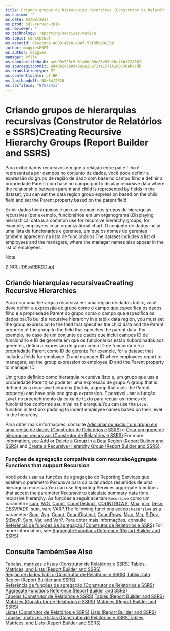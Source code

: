 ```yaml
---
title: Criando grupos de hierarquias recursivas (Construtor de Relatórios e SSRS) | Microsoft Docs
ms.custom: ''
ms.date: 03/08/2017
ms.prod: sql-server-2014
ms.reviewer: ''
ms.technology: reporting-services-native
ms.topic: conceptual
ms.assetid: 06eccab6-4089-46e8-a84f-5bf3bbe0c23b
author: maggiesMSFT
ms.author: maggies
manager: kfile
ms.openlocfilehash: aeb99e725c5c61a6dc66c83e53afbc43b1224582
ms.sourcegitcommit: ad4d92dce894592a259721a1571b1d8736abacdb
ms.translationtype: MT
ms.contentlocale: pt-BR
ms.lasthandoff: 08/04/2020
ms.locfileid: "87572413"
---
```

# <a name="creating-recursive-hierarchy-groups-report-builder-and-ssrs"></a><span data-ttu-id="9895a-102">Criando grupos de hierarquias recursivas (Construtor de Relatórios e SSRS)</span><span class="sxs-lookup"><span data-stu-id="9895a-102">Creating Recursive Hierarchy Groups (Report Builder and SSRS)</span></span>
  <span data-ttu-id="9895a-103">Para exibir dados recursivos em que a relação entre pai e filho é representada por campos no conjunto de dados, você pode definir a expressão do grupo de região de dado com base no campo filho e definir a propriedade Parent com base no campo pai.</span><span class="sxs-lookup"><span data-stu-id="9895a-103">To display recursive data where the relationship between parent and child is represented by fields in the dataset, you can set the data region group expression based on the child field and set the Parent property based on the parent field.</span></span>  
  
 <span data-ttu-id="9895a-104">Exibir dados hierárquicos é um uso comum dos grupos de hierarquias recursivas (por exemplo, funcionários em um organograma).</span><span class="sxs-lookup"><span data-stu-id="9895a-104">Displaying hierarchical data is a common use for recursive hierarchy groups, for example, employees in an organizational chart.</span></span> <span data-ttu-id="9895a-105">O conjunto de dados inclui uma lista de funcionários e gerentes, em que os nomes de gerentes também aparecem na lista de funcionários.</span><span class="sxs-lookup"><span data-stu-id="9895a-105">The dataset includes a list of employees and the managers, where the manager names also appear in the list of employees.</span></span>  
  
> [!NOTE]  
>  [!INCLUDE[ssRBRDDup](../../includes/ssrbrddup-md.md)]  
  
## <a name="creating-recursive-hierarchies"></a><span data-ttu-id="9895a-106">Criando hierarquias recursivas</span><span class="sxs-lookup"><span data-stu-id="9895a-106">Creating Recursive Hierarchies</span></span>  
 <span data-ttu-id="9895a-107">Para criar uma hierarquia recursiva em uma região de dados tablix, você deve definir a expressão de grupo como o campo que especifica os dados filho e a propriedade Parent do grupo como o campo que especifica os dados pai.</span><span class="sxs-lookup"><span data-stu-id="9895a-107">To build a recursive hierarchy in a tablix data region, you must set the group expression to the field that specifies the child data and the Parent property of the group to the field that specifies the parent data.</span></span> <span data-ttu-id="9895a-108">Por exemplo, no caso de um conjunto de dados que inclui campos ID de funcionário e ID de gerente em que os funcionários estão subordinados aos gerentes, defina a expressão de grupo como ID de funcionário e a propriedade Parent como ID de gerente.</span><span class="sxs-lookup"><span data-stu-id="9895a-108">For example, for a dataset that includes fields for employee ID and manager ID where employees report to managers, set the group expression to employee ID and the Parent property to manager ID.</span></span>  
  
 <span data-ttu-id="9895a-109">Um grupo definido como hierarquia recursiva (isto é, um grupo que usa a propriedade Parent) só pode ter uma expressão de grupo.</span><span class="sxs-lookup"><span data-stu-id="9895a-109">A group that is defined as a recursive hierarchy (that is, a group that uses the Parent property) can have only one group expression.</span></span> <span data-ttu-id="9895a-110">É possível usar a função `Level` no preenchimento da caixa de texto para recuar os nomes de funcionários conforme seu nível na hierarquia.</span><span class="sxs-lookup"><span data-stu-id="9895a-110">You can use the `Level` function in text box padding to indent employee names based on their level in the hierarchy.</span></span>  
  
 <span data-ttu-id="9895a-111">Para obter mais informações, consulte [Adicionar ou excluir um grupo em uma região de dados &#40;Construtor de Relatórios e SSRS&#41;](add-or-delete-a-group-in-a-data-region-report-builder-and-ssrs.md) e [Criar um grupo de hierarquias recursivas &#40;Construtor de Relatórios e SSRS&#41;](create-a-recursive-hierarchy-group-report-builder-and-ssrs.md).</span><span class="sxs-lookup"><span data-stu-id="9895a-111">For more information, see [Add or Delete a Group in a Data Region &#40;Report Builder and SSRS&#41;](add-or-delete-a-group-in-a-data-region-report-builder-and-ssrs.md) and  [Create a Recursive Hierarchy Group &#40;Report Builder and SSRS&#41;](create-a-recursive-hierarchy-group-report-builder-and-ssrs.md).</span></span>  
  
### <a name="aggregate-functions-that-support-recursion"></a><span data-ttu-id="9895a-112">Funções de agregação compatíveis com recursão</span><span class="sxs-lookup"><span data-stu-id="9895a-112">Aggregate Functions that support Recursion</span></span>  
 <span data-ttu-id="9895a-113">Você pode usar as funções de agregação do Reporting Services que aceitam o parâmetro *Recursive* para calcular dados resumidos de uma hierarquia recursiva.</span><span class="sxs-lookup"><span data-stu-id="9895a-113">You can use Reporting Services aggregate functions that accept the parameter *Recursive* to calculate summary data for a recursive hierarchy.</span></span> <span data-ttu-id="9895a-114">As funções a seguir aceitam `Recursive` como um parâmetro: [sum](report-builder-functions-sum-function.md), [AVG](report-builder-functions-avg-function.md), [Count](report-builder-functions-count-function.md), [CountDistinct](report-builder-functions-countdistinct-function.md), [COUNTROWS](report-builder-functions-countrows-function.md), [Max](report-builder-functions-max-function.md), [min](report-builder-functions-min-function.md), [Desv](report-builder-functions-stdev-function.md), [DESVPADP](report-builder-functions-stdevp-function.md), [sum](report-builder-functions-sum-function.md), [var](report-builder-functions-var-function.md)e [VARP](report-builder-functions-varp-function.md).</span><span class="sxs-lookup"><span data-stu-id="9895a-114">The following functions accept `Recursive` as a parameter: [Sum](report-builder-functions-sum-function.md), [Avg](report-builder-functions-avg-function.md), [Count](report-builder-functions-count-function.md), [CountDistinct](report-builder-functions-countdistinct-function.md), [CountRows](report-builder-functions-countrows-function.md), [Max](report-builder-functions-max-function.md), [Min](report-builder-functions-min-function.md), [StDev](report-builder-functions-stdev-function.md), [StDevP](report-builder-functions-stdevp-function.md), [Sum](report-builder-functions-sum-function.md), [Var](report-builder-functions-var-function.md), and [VarP](report-builder-functions-varp-function.md).</span></span> <span data-ttu-id="9895a-115">Para obter mais informações, consulte [Referência de funções de agregação &#40;Construtor de Relatórios e SSRS&#41;](report-builder-functions-aggregate-functions-reference.md).</span><span class="sxs-lookup"><span data-stu-id="9895a-115">For more information, see [Aggregate Functions Reference &#40;Report Builder and SSRS&#41;](report-builder-functions-aggregate-functions-reference.md).</span></span>  
  
## <a name="see-also"></a><span data-ttu-id="9895a-116">Consulte Também</span><span class="sxs-lookup"><span data-stu-id="9895a-116">See Also</span></span>  
 <span data-ttu-id="9895a-117">[Tabelas, matrizes e listas &#40;Construtor de Relatórios e SSRS&#41;](tables-matrices-and-lists-report-builder-and-ssrs.md) </span><span class="sxs-lookup"><span data-stu-id="9895a-117">[Tables, Matrices, and Lists &#40;Report Builder and SSRS&#41;](tables-matrices-and-lists-report-builder-and-ssrs.md) </span></span>  
 <span data-ttu-id="9895a-118">[Região de dados Tablix &#40;Construtor de Relatórios e SSRS&#41;](../tablix-data-region-report-builder-and-ssrs.md) </span><span class="sxs-lookup"><span data-stu-id="9895a-118">[Tablix Data Region &#40;Report Builder and SSRS&#41;](../tablix-data-region-report-builder-and-ssrs.md) </span></span>  
 <span data-ttu-id="9895a-119">[Referência de funções de agregação &#40;Construtor de Relatórios e SSRS&#41;](report-builder-functions-aggregate-functions-reference.md) </span><span class="sxs-lookup"><span data-stu-id="9895a-119">[Aggregate Functions Reference &#40;Report Builder and SSRS&#41;](report-builder-functions-aggregate-functions-reference.md) </span></span>  
 <span data-ttu-id="9895a-120">[Tabelas &#40;Construtor de Relatórios e SSRS&#41;](tables-report-builder-and-ssrs.md) </span><span class="sxs-lookup"><span data-stu-id="9895a-120">[Tables &#40;Report Builder  and SSRS&#41;](tables-report-builder-and-ssrs.md) </span></span>  
 <span data-ttu-id="9895a-121">[Matrizes &#40;Construtor de Relatórios e SSRS&#41;](create-a-matrix-report-builder-and-ssrs.md) </span><span class="sxs-lookup"><span data-stu-id="9895a-121">[Matrices &#40;Report Builder and SSRS&#41;](create-a-matrix-report-builder-and-ssrs.md) </span></span>  
 <span data-ttu-id="9895a-122">[Listas &#40;Construtor de Relatórios e SSRS&#41;](create-invoices-and-forms-with-lists-report-builder-and-ssrs.md) </span><span class="sxs-lookup"><span data-stu-id="9895a-122">[Lists &#40;Report Builder and SSRS&#41;](create-invoices-and-forms-with-lists-report-builder-and-ssrs.md) </span></span>  
 [<span data-ttu-id="9895a-123">Tabelas, matrizes e listas &#40;Construtor de Relatórios e SSRS&#41;</span><span class="sxs-lookup"><span data-stu-id="9895a-123">Tables, Matrices, and Lists &#40;Report Builder and SSRS&#41;</span></span>](tables-matrices-and-lists-report-builder-and-ssrs.md)  
  
  
